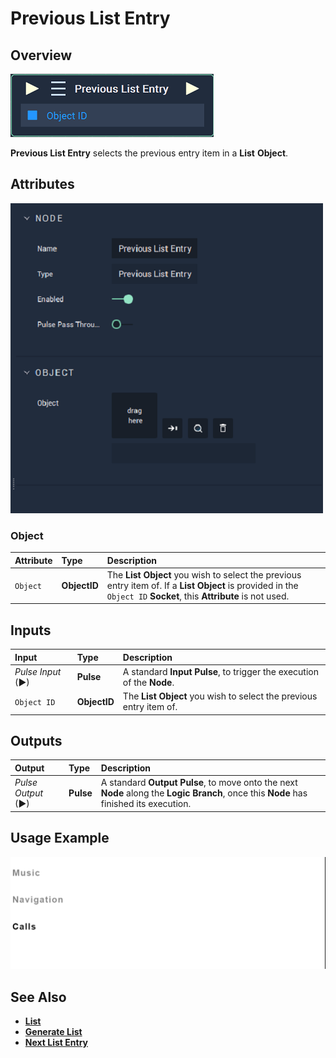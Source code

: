 # Previous List Entry

## Overview

![The Previous List Entry Node.](../../../.gitbook/assets/node-previous-list-entry.png)

**Previous List Entry** selects the previous entry item in a **List** **Object**.

## Attributes

![The Previous List Entry Node Attributes.](../../../.gitbook/assets/node-previous-list-entry-attr.png)

### Object

| Attribute | Type | Description |
| :--- | :--- | :--- |
| `Object` | **ObjectID** | The **List** **Object** you wish to select the previous entry item of. If a **List** **Object** is provided in the `Object ID` **Socket**, this **Attribute** is not used. |

## Inputs

| Input | Type | Description |
| :--- | :--- | :--- |
| _Pulse Input_ \(►\) | **Pulse** | A standard **Input Pulse**, to trigger the execution of the **Node**. |
| `Object ID` | **ObjectID** | The **List** **Object** you wish to select the previous entry item of. |

## Outputs

| Output | Type | Description |
| :--- | :--- | :--- |
| _Pulse Output_ \(►\) | **Pulse** | A standard **Output Pulse**, to move onto the next **Node** along the **Logic Branch**, once this **Node** has finished its execution. |

## Usage Example

![The Previous List Entry Usage.](../../../.gitbook/assets/previous-list-entry.gif)

## See Also

* [**List**](../../../getting-started/scene-objects/list-widget.md)
* [**Generate List**](generate-list.md)
* [**Next List Entry**](next-list-entry.md)

